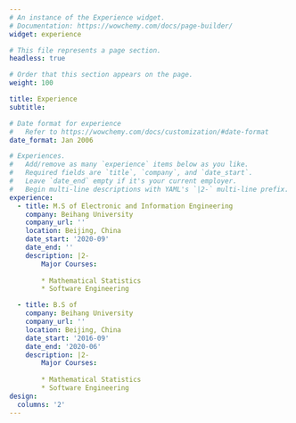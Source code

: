 ```yaml
---
# An instance of the Experience widget.
# Documentation: https://wowchemy.com/docs/page-builder/
widget: experience

# This file represents a page section.
headless: true

# Order that this section appears on the page.
weight: 100

title: Experience
subtitle:

# Date format for experience
#   Refer to https://wowchemy.com/docs/customization/#date-format
date_format: Jan 2006

# Experiences.
#   Add/remove as many `experience` items below as you like.
#   Required fields are `title`, `company`, and `date_start`.
#   Leave `date_end` empty if it's your current employer.
#   Begin multi-line descriptions with YAML's `|2-` multi-line prefix.
experience:
  - title: M.S of Electronic and Information Engineering
    company: Beihang University
    company_url: ''
    location: Beijing, China
    date_start: '2020-09'
    date_end: ''
    description: |2-
        Major Courses:
        
        * Mathematical Statistics
        * Software Engineering

  - title: B.S of 
    company: Beihang University
    company_url: ''
    location: Beijing, China
    date_start: '2016-09'
    date_end: '2020-06'
    description: |2-
        Major Courses:
        
        * Mathematical Statistics
        * Software Engineering
design:
  columns: '2'
---
```

